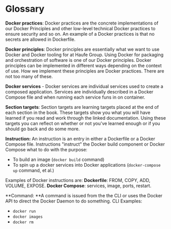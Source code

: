 # Glossary

**Docker practices**: Docker practices are the concrete implementations of our Docker Principles and other low-level technical Docker practices to ensure security and so on. An example of a Docker practices is that no secrets are allowed in Dockerfile.

**Docker principles**: Docker principles are essentially what we want to use Docker and Docker tooling for at Haufe Group. Using Docker for packaging and orchestration of software is one of our Docker principles. Docker principles can be implemented in different ways depending on the context of use. How we implement these principles are Docker practices. There are not too many of these.

**Docker services** - Docker services are individual services used to create a composed application. Services are individually described in a Docker Compose file and when running each service funs in on container.

**Section targets**: Section targets are learning targets placed at the end of each section in the book. These targets show you what you will have learned if you read and work through the linked documentation. Using these targets you can reflect on whether or not you've learned enough or if you should go back and do some more.

**Instruction:** An instruction is an entry in either a Dockerfile or a Docker Compose file. Instructions "instruct" the Docker build component or Docker Compose what to do with the purpose:

* To build an image \(`docker build` command\)
* To spin up a docker services into Docker applications \(`docker-compose up` command, et al.\)

Examples of Docker instructions are: **Dockerfile**: FROM, COPY, ADD, VOLUME, EXPOSE. **Docker Compose**: services, image, ports, restart.

**Command: **A command is issued from the the CLI or uses the Docker API to direct the Docker Daemon to do something. CLI Examples:

* `docker run`
* `docker images`
* `docker rm`



